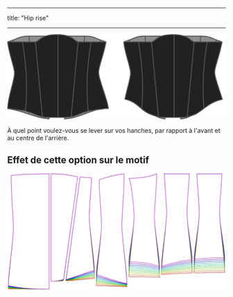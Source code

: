 - - -
title: "Hip rise"
- - -

![L'option de montée de la hanche sur Cathrin](./hiprise.svg)

À quel point voulez-vous se lever sur vos hanches, par rapport à l'avant et au centre de l'arrière.

## Effet de cette option sur le motif

![Cette image montre l'effet de cette option en superposant plusieurs variantes qui ont une valeur différente pour cette option](cathrin_hiprise_sample.svg "Effet de cette option sur le modèle")
